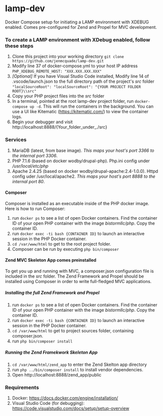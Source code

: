 # lamp-dev
Docker Compose setup for initiating a LAMP environment with XDEBUG enabled.  Comes pre-configured for Zend and Propel for MVC development.

### To create a LAMP environment with XDebug enabled, follow these steps
1. Clone this project into your working directory
`git clone https://github.com/jenmcquade/lamp-dev.git`
1. Modify line 37 of docker-compose.yml to your host IP address
`PHP_XDEBUG_REMOTE_HOST: "XXX.XXX.XXX.XXX"`
1. _[Optional]_ If you have Visual Studio Code installed, Modify line 14 of .vscode/launch.json to the full directory path of the project's _src_ folder
`"localSourceRoot": "localSourceRoot": "{YOUR PROJECT FOLDER ROOT}\\src"`
1. Copy your PHP project files into the _src_ folder
1. In a terminal, pointed at the root lamp-dev project folder, run `docker-compose up -d`. This will run the containers in the background. You can use a UI like Kitematic (https://kitematic.com/) to view the container logs. 
1. Begin your debugger and visit http://localhost:8888/{Your_folder_under_./src}

### Services
1. MariaDB (latest, from base image). *This maps your host's port 3366 to the internal port 3306*.
1. PHP 7.1.6 (based on docker wodby/drupal-php).  Php.ini config under */usr/local/etc/php*
1. Apache 2.4.25 (based on docker wodby/drupal-apache:2.4-1.0.0).  Httpd config uder /usr/local/apache2.  *This maps your host's port 8888 to the internal port 80*.

#### Composer
Composer is installed as an executable inside of the PHP docker image.  Here is how to run Composer:
1. run `docker ps` to see a list of open Docker containers.  Find the container ID of your open PHP container with the image *bistormllc/php*.  Copy the container ID.  
1. run `docker exec -ti bash {CONTAINER ID}` to launch an interactive session in the PHP Docker container.
1. `cd /var/www/html` to get to the root project folder.
1. Composer can be run by executing `php bin/composer`

#### Zend MVC Skeleton App comes preinstalled
To get you up and running with MVC, a composer.json configuration file is included in the *src* folder.  The Zend Framework and Propel should be installed using Composer in order to write full-fledged MVC applications. 
##### Installing the full Zend Framework and Propel
1. run `docker ps` to see a list of open Docker containers.  Find the container ID of your open PHP container with the image *bistormllc/php*.  Copy the container ID.  
1. run `docker exec -ti bash {CONTAINER ID}` to launch an interactive session in the PHP Docker container.
1. `cd /var/www/html` to get to project sources folder, containing composer.json.
1. run `php bin/composer install`
##### Running the Zend Framekwork Skeleton App
1. `cd /var/www/html/zend_app` to enter the Zend Skelton app directory
1. run `php ../bin/composer install` to install vendor dependencies.
1. Open http://localhost:8888/zend_app/public

### Requirements
1. Docker: https://docs.docker.com/engine/installation/
1. Visual Studio Code (for debugging): https://code.visualstudio.com/docs/setup/setup-overview


